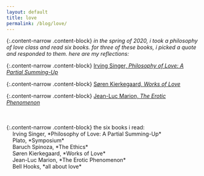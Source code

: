 ```yaml
---
layout: default
title: love
permalink: /blog/love/
---
```


{:.content-narrow .content-block}
*in the spring of 2020, i took a philosophy of love class and read six books. for three of these books, i picked a quote and responded to them. here are my reflections:*

{:.content-narrow .content-block}
[Irving Singer, *Philosophy of Love: A Partial Summing-Up*](https://lailacj.github.io/pdfs/papers/johnston_reflection_philolove.pdf)

{:.content-narrow .content-block}
[Søren Kierkegaard, *Works of Love*](https://lailacj.github.io/pdfs/papers/johnston_reflection_worksoflove.pdf)

{:.content-narrow .content-block}
[Jean-Luc Marion, *The Erotic Phenomenon*](https://lailacj.github.io/pdfs/papers/johnston_reflection_eroticphenomenon.pdf)

<br>
<br>
{:.content-narrow .content-block}
the six books i read:<br>
&nbsp;&nbsp;&nbsp;&nbsp;Irving Singer, *Philosophy of Love: A Partial Summing-Up*<br>
&nbsp;&nbsp;&nbsp;&nbsp;Plato, *Symposium*<br>
&nbsp;&nbsp;&nbsp;&nbsp;Baruch Spinoza, *The Ethics*<br>
&nbsp;&nbsp;&nbsp;&nbsp;Søren Kierkegaard, *Works of Love*<br>
&nbsp;&nbsp;&nbsp;&nbsp;Jean-Luc Marion, *The Erotic Phenomenon*<br>
&nbsp;&nbsp;&nbsp;&nbsp;Bell Hooks, *all about love*
